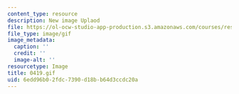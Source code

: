 ```yaml
---
content_type: resource
description: New image Uplaod
file: https://ol-ocw-studio-app-production.s3.amazonaws.com/courses/res-21g-01-kana-spring-2010/6edd96b02fdc7390d18bb64d3ccdc20a_0419.gif
file_type: image/gif
image_metadata:
  caption: ''
  credit: ''
  image-alt: ''
resourcetype: Image
title: 0419.gif
uid: 6edd96b0-2fdc-7390-d18b-b64d3ccdc20a
---
```

